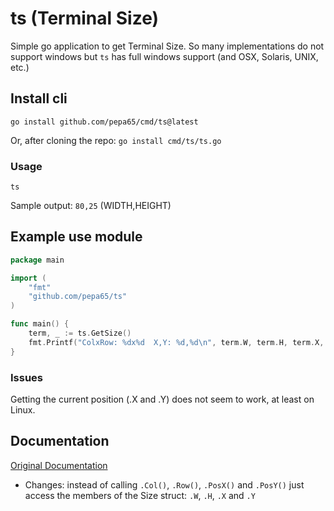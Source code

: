 # ts (Terminal Size)
Simple go application to get Terminal Size.
So many implementations do not support windows but `ts` has full windows support
(and OSX, Solaris, UNIX, etc.)

## Install cli
`go install github.com/pepa65/cmd/ts@latest`

Or, after cloning the repo:
`go install cmd/ts/ts.go`

### Usage
`ts`

Sample output: `80,25` (WIDTH,HEIGHT)

## Example use module
```go
package main

import (
	"fmt"
	"github.com/pepa65/ts"
)

func main() {
	term, _ := ts.GetSize()
	fmt.Printf("ColxRow: %dx%d  X,Y: %d,%d\n", term.W, term.H, term.X, term.Y)
}
```

### Issues
Getting the current position (.X and .Y) does not seem to work, at least on Linux.

## Documentation
[Original Documentation](http://godoc.org/github.com/olekukonko/ts)

* Changes: instead of calling `.Col()`, `.Row()`, `.PosX()` and `.PosY()` just access the members of the Size struct: `.W`, `.H`, `.X` and `.Y`
